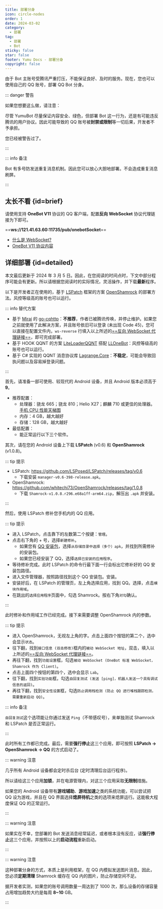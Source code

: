 ```yaml
---
title: 部署分身
icon: circle-nodes
order: 1
date: 2024-03-02
category:
  - 部署
tag:
  - 部署
  - Bot
sticky: false
star: false
footer: Yumu Docs - 部署分身
copyright: false
---
```


由于 Bot 主账号受腾讯严重打压，不能保证良好、及时的服务。现在，您也可以使用自己的 QQ 账号，部署 QQ Bot 分身。

::: danger 警告

如果您想要这么做，请注意：

尽管 YumuBot 尽量保证内容安全、绿色，但部署 Bot 这一行为，还是有可能违反腾讯的用户协议。因此可能导致的 QQ 账号被**封禁或限制**等一切后果，开发者不予承担。

您已经被警告过了。

:::

::: info 备注

Bot 有多号防发送重复消息机制。因此您可以放心大胆地部署。不会造成重复消息刷屏。

:::

## <HopeIcon icon="person-walking-arrow-right"/> 太长不看 {id=brief}

请使用支持 **OneBot V11** 协议的 QQ 客户端，配置**反向 WebSocket** 协议代理链接为下即可。

<HopeIcon icon="tower-cell"/> ==**ws://121.41.63.60:11735/pub/onebotSocket**==

- [什么是 WebSocket?](https://baike.baidu.com/item/WebSocket/1953845?fr=ge_ala)
- [OneBot V11 协议内容](https://github.com/botuniverse/onebot-11)

## <HopeIcon icon="people-pulling"/> 详细部署 {id=detailed}

本文最后更新于 2024 年 3 月 5 日。因此，在您阅读的时间点时，下文中部分程序可能会有更新。所以请根据您阅读时的实际情况，灵活操作，并下载**最新**程序。

以下是开发者正在使用的，基于 [LSPatch](https://github.com/LSPosed/LSPatch/) 框架的方案 [OpenShamrock](https://github.com/whitechi73/OpenShamrock) 的部署方法。风控等级高的账号也可以运行。

::: info 替代方案

- 基于 [Mirai](https://mirai.mamoe.net/) 的 [go-cqhttp](https://docs.go-cqhttp.org/)：**不推荐**，作者已被腾讯传唤，并停止维护。如果您之前就使用了此解决方案，并且账号依旧可以登录 (未出现 Code 45)，您可以直接在配置文件内，`ws-reverse` 行填入以上所述的[==反向 WebSocket 代理链接==](#brief)，即可完成部署。
- 基于 HOOK QQNT 的方案 [LiteLoaderQQNT](https://liteloaderqqnt.github.io/) 搭配 [LLOneBot](https://github.com/LLOneBot/LLOneBot)：风控等级高的账号也可以运行。
- 基于 C# 实现的 QQNT 消息协议库 [Lagrange.Core](https://lagrangedev.github.io/Lagrange.Doc/)：**不稳定**，可能会导致回执问题以及容易掉登录问题。

:::

首先，请准备一部可使用、较现代的 Android 设备，并且 Android 版本必须高于 **9**。

- 推荐配置：
  - 处理器：骁龙 665；骁龙 810；Helio X27；麒麟 710 或更佳的处理器。[手机 CPU 性能天梯图](https://www.mydrivers.com/zhuanti/tianti/01/)
  - 内存：4 GB，越大越好
  - 存储：128 GB，越大越好
- 最低配置：
  - 能正常运行以下三个软件。

其次，请在您的 Android 设备上下载 **LSPatch** (v0.6) 和 **OpenShamrock** (v1.0.8)。

::: tip 提示

- LSPatch: https://github.com/LSPosed/LSPatch/releases/tag/v0.6
  - 下载安装 `manager-v0.6-398-release.apk`。
- OpenShamrock: https://github.com/whitechi73/OpenShamrock/releases/tag/1.0.8
  - 下载 `Shamrock-v1.0.8.r296.e68a1ff-arm64.zip`，解压出 `.apk` 并安装。

:::

然后，使用 LSPatch 修补您手机内的 QQ 应用。

::: tip 提示

* 进入 LSPatch，点击靠下的左数第二个按键：`管理`。
* 点击右下角的 + 号，选择`新建修补`。
  * 如果您有 [QQ 安装包](https://im.qq.com/index/#downloadAnchor)，选择`从存储目录中选择（多个）apk`，并找到所需修补的安装包。
  * 如果您已经安装了 QQ，选择`选择已安装的应用程序`。
* 等待修补完成。此时 LSPatch 的命令行最下面一行会标出它修补好的 QQ 安装包路径。
* 进入文件管理器，按照路径找到这个 QQ 安装包。安装。
* 安装好后，在 LSPatch 的管理页，左上角选择应用，找到 QQ。选择，点击`模块作用域`。
* 在跳出的`选择应用程序`页面中，勾选 Shamrock。按右下角`对勾`确认。

:::

此时修补和作用域工作已经完成。接下来需要调整 OpenShamrock 内的参数。

::: tip 提示

* 进入 OpenShamrock，无视左上角的字。点击上面四个按钮的第二个，选中会显示`状态`。
* 往下翻，找到`接口信息 (双击修改)`框内的`被动 WebSocket 地址`，双击，填入以上所述的[==反向 WebSocket 代理链接==](#brief)。
* 再往下翻，找到`功能设置`框，勾选`被动 WebSocket (OneBot 标准 WebSocket，Shamrock 作为 Client)`。
* 点击上面四个按钮的第四个，选中会显示 `Lab`。
* 往下翻，找到`实验功能`框，勾选`自回复测试 (发送 [ping]，机器人发送一个具有调试信息的返回)`。
* 再往下翻，找到`安全性设置`框，勾选`防止调用栈检测 (防止 QQ 进行堆栈跟踪检测，需要重新启动 QQ)`。

::: info 备注

`自回复测试`这个选项能让你通过发送 `Ping`（不带感叹号），来单独测试 Shamrock 和 LSPatch 是否正常运行。

:::

此时所有工作都已完成。最后，需要**强行停止**这三个应用，即可按照 **LSPatch -> OpenShamrock -> QQ** 的方式启动了。

::: warning 注意

几乎所有 Android 设备都会定时杀后台 (定时清理后台运行程序)。

所以请给这三个应用**加锁**，并在电源管理内，对这三个应用采取**无限制**措施。

如果您的 Android 设备带有**游戏辅助**、**游戏加速**之类的系统功能，可以尝试把 QQ 设为游戏，并且在 QQ 界面选择**熄屏待机**之类的选项来熄屏运行。这能极大程度保证 QQ 的正常运行。

:::

::: warning 注意

如果实在不幸，您部署的 Bot 发送消息经常延迟，或者根本没有反应，请**强行停止**这三个应用，并按照以上的**启动流程**重新启动。

:::

::: warning 注意

这种部署分身的方式，本质上是利用框架，在 QQ 内模拟发送图片消息。因此，您必须**定期清理** Shamrock 缓存在 QQ 内的图片，防止存储空间不足。

据开发者实测，如果您的账号调用数量一周达到了 1000 次，那么设备的存储容量占用增加趋势大约是每周 **8~10** GB。

:::